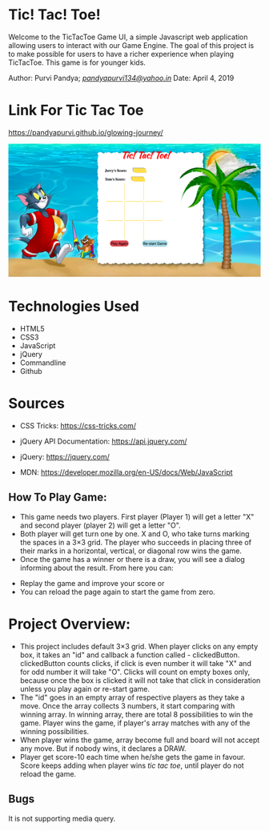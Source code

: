 Tic! Tac! Toe!
========================
Welcome to the TicTacToe Game UI, a simple Javascript web application allowing users to interact with our Game Engine. The goal of this project is to make possible for users to have a richer experience when playing TicTacToe. This game is for younger kids.

Author: Purvi Pandya; *pandyapurvi134@yahoo.in*
Date: April 4, 2019

Link For Tic Tac Toe
=====================
https://pandyapurvi.github.io/glowing-journey/

![Tic Tac Toe](Game.png?raw=true "Tic Tac Toe")


Technologies Used
=================
+ HTML5
+ CSS3
+ JavaScript
+ jQuery
+ Commandline
+ Github

Sources
==================
* CSS Tricks:
https://css-tricks.com/

* jQuery API Documentation:
https://api.jquery.com/

* jQuery:
https://jquery.com/

* MDN:
https://developer.mozilla.org/en-US/docs/Web/JavaScript


How To Play Game:
-----------------
- This game needs two players. First player (Player 1) will get a letter "X" and second player (player 2) will get a letter "O".
- Both player will get turn one by one. X and O, who take turns marking the spaces in a 3×3 grid. The player who succeeds in placing three of their marks in a horizontal, vertical, or diagonal row wins the game.
- Once the game has a winner or there is a draw, you will see a dialog informing about the result. From here you can:
* Replay the game and improve your score or
* You can reload the page again to start the game from zero.

Project Overview:
==================
- This project includes default 3×3 grid. When player clicks on any empty box, it takes an "id" and callback a function called - clickedButton. clickedButton counts clicks, if click is even number it will take "X" and for odd number it will take "O". Clicks will count on empty boxes only, because once the box is clicked it will not take that click in consideration unless you play again or re-start game.
- The "id" goes in an empty array of respective players as they take a move. Once the array collects 3 numbers, it start comparing with winning array. In winning array, there are total 8 possibilities to win the game. Player wins the game, if player's array matches with any of the winning possibilities.
- When player wins the game, array become full and board will not accept any move. But if nobody wins, it declares a DRAW.
- Player get score-10 each time when he/she gets the game in favour. Score keeps adding when player wins *tic tac toe*, until player do not reload the game.

Bugs
-----
It is not supporting media query.
